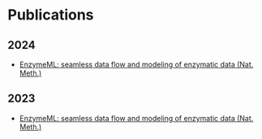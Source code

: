 # Publications

## 2024
- [EnzymeML: seamless data flow and modeling of enzymatic data (Nat. Meth.)](https://www.nature.com/articles/s41592-022-01763-1)

## 2023
- [EnzymeML: seamless data flow and modeling of enzymatic data (Nat. Meth.)](https://www.nature.com/articles/s41592-022-01763-1)